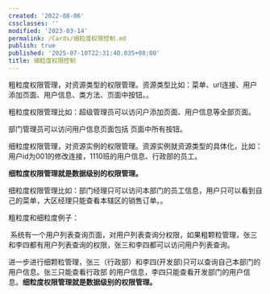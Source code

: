 ```yaml
---
created: '2022-08-06'
cssclasses: ''
modified: '2023-03-14'
permalink: /Cards/细粒度权限控制.md
publish: true
published: '2025-07-10T22:31:40.035+08:00'
title: 细粒度权限控制
---
```

粗粒度权限管理，对资源类型的权限管理。资源类型比如：菜单、url连接、用户添加页面、用户信息、类方法、页面中按钮。。

粗粒度权限管理比如：超级管理员可以访问户添加页面、用户信息等全部页面。

部门管理员可以访问用户信息页面包括 页面中所有按钮。

细粒度权限管理，对资源实例的权限管理。资源实例就资源类型的具体化，比如：用户id为001的修改连接，1110班的用户信息、行政部的员工。

**细粒度权限管理就是数据级别的权限管理。**

细粒度权限管理比如：部门经理只可以访问本部门的员工信息，用户只可以看到自己的菜单，大区经理只能查看本辖区的销售订单。。

粗粒度和细粒度例子：

 系统有一个用户列表查询页面，对用户列表查询分权限，如果粗颗粒管理，张三和李四都有用户列表查询的权限，张三和李四都可以访问用户列表查询。

进一步进行细颗粒管理，张三（行政部）和李四(开发部)只可以查询自己本部门的用户信息。张三只能查看行政部 的用户信息，李四只能查看开发部门的用户信息。**细粒度权限管理就是数据级别的权限管理。**